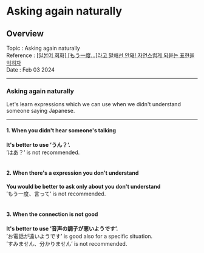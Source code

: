 # Asking again naturally

## Overview

Topic : Asking again naturally<br>
Reference : [[일본어 회화] [もう一度…]라고 말해선 안돼! 자연스럽게 되묻는 표현을 익히자](https://youtu.be/b-x_EIPVhJE?si=6q0SEeu_ywcrU7jr)<br>
Date : Feb 03 2024<br>

---

### Asking again naturally

Let's learn expressions which we can use when we didn't understand someone saying Japanese.<br>

---

#### 1. When you didn't hear someone's talking

**It's better to use ’うん？’.**<br>
’はあ？’ is not recommended.<br><br>

#### 2. When there's a expression you don't understand

**You would be better to ask only about you don't understand**<br>
’もう一度、言って’ is not recommended.<br><br>

#### 3. When the connection is not good

**It's better to use ’音声の調子が悪いようです’.**<br>
’お電話が遠いようです’ is good also for a specific situation.<br>
’すみません、分かりません’ is not recommended.
